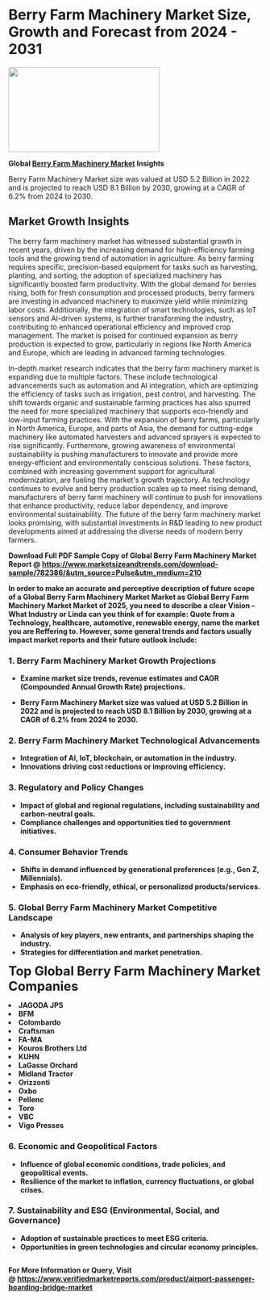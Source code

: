 <H1>Berry Farm Machinery Market Size, Growth and Forecast from 2024 - 2031</H1><img class="aligncenter size-medium wp-image-584254" src="https://thirdeyenews.in/wp-content/uploads/2024/09/Global-Market-Research-300x168.jpeg" alt="" width="300" height="168" /><p><strong>Global&nbsp;<a href="https://www.marketsizeandtrends.com/download-sample/782386/&amp;utm_source=Pulse&amp;utm_medium=210">Berry Farm Machinery Market</a> Insights</strong></p><p>Berry Farm Machinery Market size was valued at USD 5.2 Billion in 2022 and is projected to reach USD 8.1 Billion by 2030, growing at a CAGR of 6.2% from 2024 to 2030.</p><p><h2>Market Growth Insights</h2> <p>The berry farm machinery market has witnessed substantial growth in recent years, driven by the increasing demand for high-efficiency farming tools and the growing trend of automation in agriculture. As berry farming requires specific, precision-based equipment for tasks such as harvesting, planting, and sorting, the adoption of specialized machinery has significantly boosted farm productivity. With the global demand for berries rising, both for fresh consumption and processed products, berry farmers are investing in advanced machinery to maximize yield while minimizing labor costs. Additionally, the integration of smart technologies, such as IoT sensors and AI-driven systems, is further transforming the industry, contributing to enhanced operational efficiency and improved crop management. The market is poised for continued expansion as berry production is expected to grow, particularly in regions like North America and Europe, which are leading in advanced farming technologies.</p> <p><strong></strong></p> <p>In-depth market research indicates that the berry farm machinery market is expanding due to multiple factors. These include technological advancements such as automation and AI integration, which are optimizing the efficiency of tasks such as irrigation, pest control, and harvesting. The shift towards organic and sustainable farming practices has also spurred the need for more specialized machinery that supports eco-friendly and low-input farming practices. With the expansion of berry farms, particularly in North America, Europe, and parts of Asia, the demand for cutting-edge machinery like automated harvesters and advanced sprayers is expected to rise significantly. Furthermore, growing awareness of environmental sustainability is pushing manufacturers to innovate and provide more energy-efficient and environmentally conscious solutions. These factors, combined with increasing government support for agricultural modernization, are fueling the market's growth trajectory. As technology continues to evolve and berry production scales up to meet rising demand, manufacturers of berry farm machinery will continue to push for innovations that enhance productivity, reduce labor dependency, and improve environmental sustainability. The future of the berry farm machinery market looks promising, with substantial investments in R&D leading to new product developments aimed at addressing the diverse needs of modern berry farmers.</p> <p><strong></p><p><span class=""><strong>Download Full PDF Sample Copy of Global Berry Farm Machinery Market Report</strong> @ <a href="https://www.marketsizeandtrends.com/download-sample/782386/&amp;utm_source=Pulse&amp;utm_medium=210" target="_blank">https://www.marketsizeandtrends.com/download-sample/782386/&amp;utm_source=Pulse&amp;utm_medium=210</a></span></p><p>In order to make an accurate and perceptive description of future scope of a Global&nbsp;Berry Farm Machinery Market Market as Global&nbsp;Berry Farm Machinery Market Market of 2025, you need to describe a clear Vision &ndash; What Industry or Linda can you think of for example: Quote from a Technology, healthcare, automotive, renewable energy, name the market you are Reffering to. However, some general trends and factors usually impact market reports and their future outlook include:</p><h3>1.&nbsp;<strong>Berry Farm Machinery Market Growth Projections</strong></h3><ul><li>Examine market size trends, revenue estimates and CAGR (Compounded Annual Growth Rate) projections.</li><li><p>Berry Farm Machinery Market size was valued at USD 5.2 Billion in 2022 and is projected to reach USD 8.1 Billion by 2030, growing at a CAGR of 6.2% from 2024 to 2030.</p></li></ul><h3>2.&nbsp;<strong>Berry Farm Machinery Market Technological Advancements</strong></h3><ul><li>Integration of AI, IoT, blockchain, or automation in the industry.</li><li>Innovations driving cost reductions or improving efficiency.</li></ul><h3>3.&nbsp;<strong>Regulatory and Policy Changes</strong></h3><ul><li>Impact of global and regional regulations, including sustainability and carbon-neutral goals.</li><li>Compliance challenges and opportunities tied to government initiatives.</li></ul><h3>4.&nbsp;<strong>Consumer Behavior Trends</strong></h3><ul><li>Shifts in demand influenced by generational preferences (e.g., Gen Z, Millennials).</li><li>Emphasis on eco-friendly, ethical, or personalized products/services.</li></ul><h3>5.&nbsp;<strong>Global Berry Farm Machinery Market Competitive Landscape</strong></h3><ul><li>Analysis of key players, new entrants, and partnerships shaping the industry.</li><li>Strategies for differentiation and market penetration.</li></ul><p data-pm-slice="1 1 []"><span style="color: inherit; font-family: inherit; font-size: 25px;">Top Global Berry Farm Machinery Market Companies</span></p><div class="" data-test-id=""><p><li>JAGODA JPS</li><li> BFM</li><li> Colombardo</li><li> Craftsman</li><li> FA-MA</li><li> Kouros Brothers Ltd</li><li> KUHN</li><li> LaGasse Orchard</li><li> Midland Tractor</li><li> Orizzonti</li><li> Oxbo</li><li> Pellenc</li><li> Toro</li><li> VBC</li><li> Vigo Presses</li></p></div><h3>6.&nbsp;<strong>Economic and Geopolitical Factors</strong></h3><ul><li>Influence of global economic conditions, trade policies, and geopolitical events.</li><li>Resilience of the market to inflation, currency fluctuations, or global crises.</li></ul><h3>7.&nbsp;<strong>Sustainability and ESG (Environmental, Social, and Governance)</strong></h3><ul><li>Adoption of sustainable practices to meet ESG criteria.</li><li>Opportunities in green technologies and circular economy principles.</li></ul><h2><strong style="font-size: 14px;">For More Information or Query, Visit @&nbsp;</strong><a style="background-color: #ffffff; font-size: 14px;" href="https://www.marketsizeandtrends.com/report/berry-farm-machinery-market/" target="_blank">https://www.verifiedmarketreports.com/product/airport-passenger-boarding-bridge-market</a></h2>
